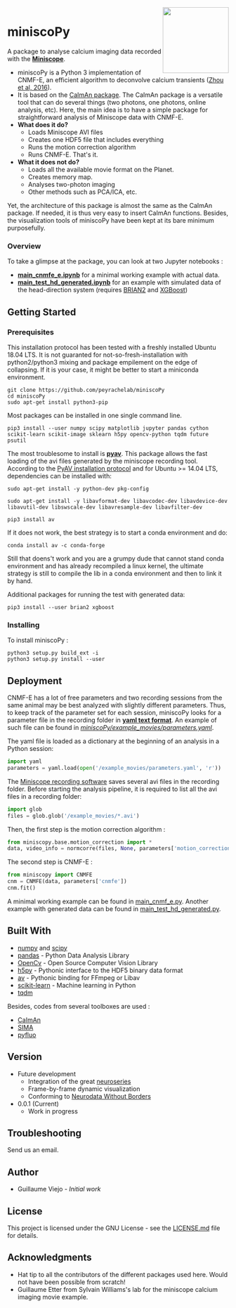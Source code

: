 <img src="https://avatars2.githubusercontent.com/u/26169608?s=400&u=c95268d6ce14e5fa4e4c94ec51888042c2245c66&v=4" width="150" align="right">

miniscoPy
=====


A package to analyse calcium imaging data recorded with the __[Miniscope](http://miniscope.org)__. 

* miniscoPy is a Python 3 implementation of CNMF-E, an efficient algorithm to deconvolve calcium transients ([Zhou et al, 2016](https://pdfs.semanticscholar.org/0c68/5753c9379f71b5120fe3b51589458c4de695.pdf)).
* It is based on the [CaImAn package](https://github.com/flatironinstitute/CaImAn). The CaImAn package is a versatile tool that can do several things (two photons, one photons, online analysis, etc). Here, the main idea is to have a simple package for straightforward analysis of Miniscope data with CNMF-E.
* __What does it do?__
	* Loads Miniscope AVI files
	* Creates one HDF5 file that includes everything
	* Runs the motion correction algorithm
	* Runs CNMF-E. That's it.
* __What it does not do?__
	* Loads all the available movie format on the Planet.
	* Creates memory map.
	* Analyses two-photon imaging 
	* Other methods such as PCA/ICA, etc.

Yet, the architecture of this package is almost the same as the CaImAn package. If needed, it is thus very easy to insert CaImAn functions. Besides, the visualization tools of miniscoPy have been kept at its bare minimum purposefully.

### Overview

To take a glimpse at the package, you can look at two Jupyter notebooks :
* __[main_cnmfe_e.ipynb](main_cnmfe_e.ipynb)__ for a minimal working example with actual data.
* __[main_test_hd_generated.ipynb](main_test_hd_generated.ipynb)__ for an example with simulated data of the head-direction system (requires [BRIAN2](https://brian2.readthedocs.io/en/stable/) and [XGBoost](http://xgboost.readthedocs.io/en/latest/python/python_intro.html))

## Getting Started

### Prerequisites

This installation protocol has been tested with a freshly installed  Ubuntu 18.04 LTS. It is not guaranted for not-so-fresh-installation with python2/python3 mixing and package empilement on the edge of collapsing. If it is your case, it might be better to start a miniconda environment.

```
git clone https://github.com/peyrachelab/miniscoPy
cd miniscoPy
sudo apt-get install python3-pip
```

Most packages can be installed in one single command line.

```
pip3 install --user numpy scipy matplotlib jupyter pandas cython scikit-learn scikit-image sklearn h5py opencv-python tqdm future psutil
```

The most troublesome to install is __[pyav](https://mikeboers.github.io/PyAV/)__. This package allows the fast loading of the avi files generated by the miniscope recording tool. 
According to the [PyAV installation protocol](https://mikeboers.github.io/PyAV/installation.html) and for Ubuntu >= 14.04 LTS, dependencies can be installed with:
```
sudo apt-get install -y python-dev pkg-config

sudo apt-get install -y libavformat-dev libavcodec-dev libavdevice-dev libavutil-dev libswscale-dev libavresample-dev libavfilter-dev

pip3 install av
```
If it does not work, the best strategy is to start a conda environment and do:
```
conda install av -c conda-forge
```
Still that doens't work and you are a grumpy dude that cannot stand conda environment and has already recompiled a linux kernel, the ultimate strategy is still to compile the lib in a conda environment and then to link it by hand. 

Additional packages for running the test with generated data:
```
pip3 install --user brian2 xgboost
```

### Installing

To install miniscoPy :

```
python3 setup.py build_ext -i
python3 setup.py install --user
```


## Deployment

CNMF-E has a lot of free parameters and two recording sessions from the same animal may be best analyzed with slightly different parameters. Thus, to keep track of the parameter set for each session, miniscoPy looks for a parameter file in the recording folder in __[yaml text format](http://yaml.org/start.html)__. An example of such file can be found in _[miniscoPy/example_movies/parameters.yaml](parameters.yaml)_.

The yaml file is loaded as a dictionary at the beginning of an analysis in a Python session:
```python
import yaml
parameters = yaml.load(open('/example_movies/parameters.yaml', 'r'))
```
The [Miniscope recording software](https://github.com/daharoni/Miniscope_DAQ_Software) saves several avi files in the recording folder. Before starting the analysis pipeline, it is required to list all the avi files in a recording folder:
```python
import glob
files = glob.glob('/example_movies/*.avi')
```
Then, the first step is the motion correction algorithm :
```python
from miniscopy.base.motion_correction import *
data, video_info = normcorre(files, None, parameters['motion_correction'])
```
The second step is CNMF-E :
```python
from miniscopy import CNMFE
cnm = CNMFE(data, parameters['cnmfe'])
cnm.fit()
```

A minimal working example can be found in [main_cnmf_e.py](main_cnmf_e.py). Another example with generated data can be found in [main_test_hd_generated.py](main_test_hd_generated.py).

## Built With

* [numpy](https://numpy.org) and [scipy](https://scipy.org)
* [pandas](https://pandas.pydata.org/) - Python Data Analysis Library
* [OpenCv](https://opencv.org/) - Open Source Computer Vision Library
* [h5py](https://www.h5py.org/) - Pythonic interface to the HDF5 binary data format
* [av](https://github.com/mikeboers/PyAV) - Pythonic binding for FFmpeg or Libav
* [scikit-learn](http://scikit-learn.org/stable/) - Machine learning in Python
* [tqdm](https://github.com/noamraph/tqdm)

Besides, codes from several toolboxes are used : 
* [CaImAn](https://github.com/flatironinstitute/CaImAn)
* [SIMA](http://www.losonczylab.org/sima/1.3.2/)
* [pyfluo](https://github.com/bensondaled/pyfluo)

## Version

* Future development
  * Integration of the great [neuroseries](https://github.com/MemDynLab/neuroseries)
  * Frame-by-frame dynamic visualization
  * Conforming to [Neurodata Without Borders](https://www.nwb.org/)
* 0.0.1 (Current)
  * Work in progress

## Troubleshooting

Send us an email. 

## Author

* Guillaume Viejo - *Initial work*

## License

This project is licensed under the GNU License - see the [LICENSE.md](LICENSE.md) file for details.

## Acknowledgments

* Hat tip to all the contributors of the different packages used here. Would not have been possible from scratch!
* Guillaume Etter from Sylvain Williams's lab for the miniscope calcium imaging movie example.





